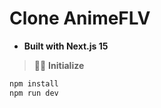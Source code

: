# Clone AnimeFLV

- **Built with Next.js 15**

> 🧑‍🚀 **Initialize**

```sh
npm install
npm run dev
```